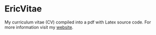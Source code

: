# EricVitae
My curriculum vitae (CV) compiled into a pdf with Latex source code. For more information visit my [website](https://erros2107.github.io/Eric_portofolio/).
